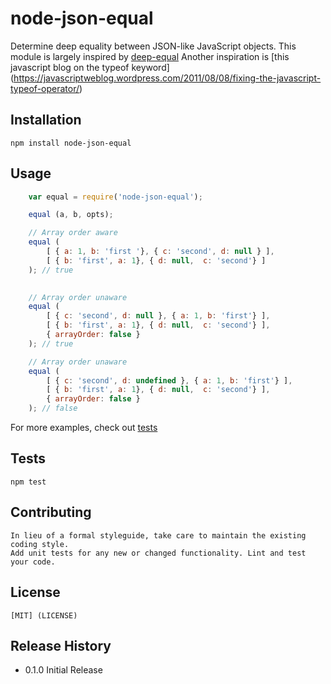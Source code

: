 node-json-equal
===============

Determine deep equality between JSON-like JavaScript objects.
This module is largely inspired by [deep-equal](https://github.com/substack/node-deep-equal)
Another inspiration is [this javascript blog on the typeof keyword] (https://javascriptweblog.wordpress.com/2011/08/08/fixing-the-javascript-typeof-operator/)

## Installation

    npm install node-json-equal

## Usage
```javascript
    var equal = require('node-json-equal');

    equal (a, b, opts);

    // Array order aware
    equal (
        [ { a: 1, b: 'first '}, { c: 'second', d: null } ],
        [ { b: 'first', a: 1}, { d: null,  c: 'second'} ]
    ); // true

   
    // Array order unaware
    equal (
        [ { c: 'second', d: null }, { a: 1, b: 'first'} ],
        [ { b: 'first', a: 1}, { d: null,  c: 'second'} ],
        { arrayOrder: false }
    ); // true

    // Array order unaware
    equal (
        [ { c: 'second', d: undefined }, { a: 1, b: 'first'} ],
        [ { b: 'first', a: 1}, { d: null,  c: 'second'} ],
        { arrayOrder: false }
    ); // false
 ```

 For more examples, check out [tests](tests/index.js)

## Tests

    npm test

## Contributing

    In lieu of a formal styleguide, take care to maintain the existing coding style.
    Add unit tests for any new or changed functionality. Lint and test your code.

## License

    [MIT] (LICENSE)
 
## Release History

* 0.1.0 Initial Release

